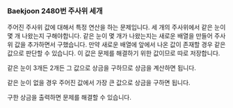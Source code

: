 ###  Baekjoon 2480번 주사위 세개

주어진 주사위 값에 대해서 특정 연산을 하는 문제입니다. 세 개의 주사위에서 같은 눈이 몇 개 나왔는지 구해야합니다. 같은 눈이 몇 개가 나왔는지는 새로운 배열을 만들어 주사위 값을 추가하면서 구했습니다. 만약 새로운 배열에 앞에서 나온 값이 존재할 경우 같은 값으로 판단할 수 있습니다. 이 값은 문제를 해결하기 위한 값이므로 따로 저장합니다.

같은 눈이 3개든 2개든 그 값으로 상금을 구하므로 상금을 계산하면 됩니다.

같은 눈이 없을 경우 주어진 값에서 가장 큰 값으로 상금을 구하면 됩니다.

구한 상금을 출력하면 문제를 해결할 수 있습니다.